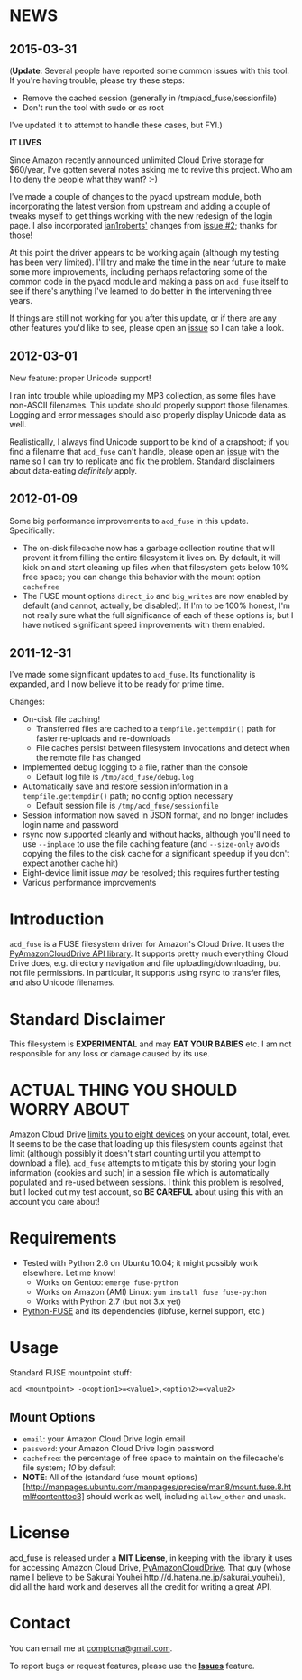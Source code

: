 NEWS
====
2015-03-31
----------
(**Update**: Several people have reported some common issues with this tool. If you're having trouble, please try these steps:

* Remove the cached session (generally in /tmp/acd_fuse/sessionfile)
* Don't run the tool with sudo or as root

I've updated it to attempt to handle these cases, but FYI.)

**IT LIVES**

Since Amazon recently announced unlimited Cloud Drive storage for $60/year, I've gotten several notes asking me to revive this project. Who am I to deny the people what they want? :-)

I've made a couple of changes to the pyacd upstream module, both incorporating the latest version from upstream and adding a couple of tweaks myself to get things working with the new redesign of the login page. I also incorporated [ian1roberts'](https://github.com/ian1roberts) changes from [issue #2](https://github.com/handyman5/acd_fuse/issues/2); thanks for those!

At this point the driver appears to be working again (although my testing has been very limited). I'll try and make the time in the near future to make some more improvements, including perhaps refactoring some of the common code in the pyacd module and making a pass on `acd_fuse` itself to see if there's anything I've learned to do better in the intervening three years.

If things are still not working for you after this update, or if there are any other features you'd like to see, please open an [issue](https://github.com/handyman5/acd_fuse/issues) so I can take a look.

2012-03-01
----------
New feature: proper Unicode support!

I ran into trouble while uploading my MP3 collection, as some files have non-ASCII filenames. This update should properly support those filenames. Logging and error messages should also properly display Unicode data as well.

Realistically, I always find Unicode support to be kind of a crapshoot; if you find a filename that `acd_fuse` can't handle, please open an [issue](https://github.com/handyman5/acd_fuse/issues) with the name so I can try to replicate and fix the problem. Standard disclaimers about data-eating *definitely* apply.

2012-01-09
----------
Some big performance improvements to `acd_fuse` in this update. Specifically:

- The on-disk filecache now has a garbage collection routine that will prevent it from filling the entire filesystem it lives on. By default, it will kick on and start cleaning up files when that filesystem gets below 10% free space; you can change this behavior with the mount option `cachefree`
- The FUSE mount options `direct_io` and `big_writes` are now enabled by default (and cannot, actually, be disabled). If I'm to be 100% honest, I'm not really sure what the full significance of each of these options is; but I have noticed significant speed improvements with them enabled.

2011-12-31
----------
I've made some significant updates to `acd_fuse`. Its functionality is expanded, and I now believe it to be ready for prime time.

Changes:

- On-disk file caching!
  - Transferred files are cached to a `tempfile.gettempdir()` path for faster re-uploads and re-downloads
  - File caches persist between filesystem invocations and detect when the remote file has changed
- Implemented debug logging to a file, rather than the console
  - Default log file is `/tmp/acd_fuse/debug.log`
- Automatically save and restore session information in a `tempfile.gettempdir()` path; no config option necessary
  - Default session file is `/tmp/acd_fuse/sessionfile`
- Session information now saved in JSON format, and no longer includes login name and password
- rsync now supported cleanly and without hacks, although you'll need to use `--inplace` to use the file caching feature (and `--size-only` avoids copying the files to the disk cache for a significant speedup if you don't expect another cache hit)
- Eight-device limit issue _may_ be resolved; this requires further testing
- Various performance improvements

Introduction
============
`acd_fuse` is a FUSE filesystem driver for Amazon's Cloud Drive. It uses the [PyAmazonCloudDrive API library](http://code.google.com/p/pyamazonclouddrive/). It supports pretty much everything Cloud Drive does, e.g. directory navigation and file uploading/downloading, but not file permissions. In particular, it supports using rsync to transfer files, and also Unicode filenames.

Standard Disclaimer
===================
This filesystem is **EXPERIMENTAL** and may **EAT YOUR BABIES** etc. I am not responsible for any loss or damage caused by its use.

ACTUAL THING YOU SHOULD WORRY ABOUT
===================================
Amazon Cloud Drive [limits you to eight devices](http://www.amazon.com/gp/help/customer/display.html/ref=hp_200143320_dlimits?nodeId=200656220#devicelimit) on your account, total, ever. It seems to be the case that loading up this filesystem counts against that limit (although possibly it doesn't start counting until you attempt to download a file). `acd_fuse` attempts to mitigate this by storing your login information (cookies and such) in a session file which is automatically populated and re-used between sessions. I think this problem is resolved, but I locked out my test account, so **BE CAREFUL** about using this with an account you care about!

Requirements
============
- Tested with Python 2.6 on Ubuntu 10.04; it might possibly work elsewhere. Let me know!
  - Works on Gentoo: `emerge fuse-python`
  - Works on Amazon (AMI) Linux: `yum install fuse fuse-python`
  - Works with Python 2.7 (but not 3.x yet)
- [Python-FUSE](http://sourceforge.net/apps/mediawiki/fuse/index.php?title=FUSE_Python_tutorial) and its dependencies (libfuse, kernel support, etc.)

Usage
=====
Standard FUSE mountpoint stuff:

    acd <mountpoint> -o<option1>=<value1>,<option2>=<value2>

Mount Options
-------------
- `email`: your Amazon Cloud Drive login email
- `password`: your Amazon Cloud Drive login password
- `cachefree`: the percentage of free space to maintain on the filecache's file system; *10* by default
- **NOTE**: All of the (standard fuse mount options)[http://manpages.ubuntu.com/manpages/precise/man8/mount.fuse.8.html#contenttoc3] should work as well, including `allow_other` and `umask`.

License
=======
acd_fuse is released under a **MIT License**, in keeping with the library it uses for accessing Amazon Cloud Drive, [PyAmazonCloudDrive](http://code.google.com/p/pyamazonclouddrive/). That guy (whose name I believe to be Sakurai Youhei <http://d.hatena.ne.jp/sakurai_youhei/>), did all the hard work and deserves all the credit for writing a great API.

Contact
=======
You can email me at comptona@gmail.com.

To report bugs or request features, please use the **[Issues](https://github.com/handyman5/acd_fuse/issues)** feature.
